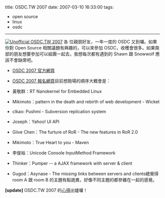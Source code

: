 title: OSDC.TW 2007
date: 2007-03-10 16:33:00
tags: 
- open source
- linux
- osdc
---

[![Unofficial OSDC.TW 2007](http://farm1.static.flickr.com/125/416240884_335bfd06f1_o.gif)](http://www.flickr.com/photos/yurenju/416240884/ "Photo Sharing")
各 位親朋好友，一年一度的 OSDC 又到囉。如果你對 Open Source 相關議題有興趣的，可以來參加 OSDC，收穫會很多。如果南部的朋友想要參加可以組團一起去，我想每次都有遇到的 Shawn 跟 Snowwolf 應該不會缺席吧。

*   [OSDC 2007 官方網頁](http://osdc.tw/)
*   [OSDC 2007 報名網頁](http://register.osdc.tw/)目前想跑場的順序大概會是：

*   黃敬群：RT Nanokernel for Embedded Linux
*   Mikimoto：pattern in the death and rebirth of web development - Wicket
*   clkao: Pushmi - Subversion replication system
*   Joseph：Yahoo! UI API
*   Giive Chen：The furture of RoR - The new features in RoR 2.0
*   <div class="summary">Mikimoto：True Heart to you - Maven</div>
*   李俊裕：Unicode Console InputMethod Framework
*   Thinker：Pumper -- a AJAX framework with server & client
*   Gugod：Asynase - The missing links between servers and clients總覺得 room A 跟 room B 的主題有點詭異，好像不同主題的都參雜在一起的感覺。

<span style="font-weight: bold;">[update]</span>
OSDC.TW 2007 的[心得](http://yurinfore.blogspot.com/2007/04/osdctw-2007.html)出爐囉！